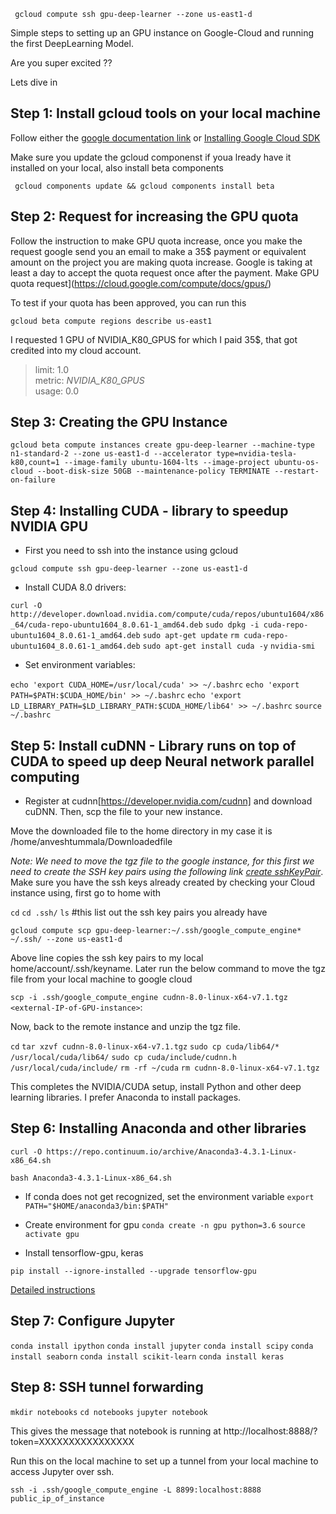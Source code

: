 ` gcloud compute ssh gpu-deep-learner --zone us-east1-d`

Simple steps to setting up an GPU instance on Google-Cloud and running the first DeepLearning Model.

Are you super excited ??

Lets dive in

## Step 1: Install gcloud tools on your local machine
Follow either the
[google documentation link](https://cloud.google.com/sdk/downloads) or  [Installing Google Cloud SDK](https://www.youtube.com/watch?v=eGVc_WFzXtw)

Make sure you update the gcloud componenst if youa lready have it installed on your local, also install beta components

 ` gcloud components update && gcloud components install beta`

## Step 2:  Request for increasing the GPU quota

Follow the instruction to make GPU quota increase, once you make the request google send you an email to make a 35$ payment or equivalent amount on the project you are making quota increase. Google is taking at least a day to accept the quota request once after the payment. Make GPU quota request](https://cloud.google.com/compute/docs/gpus/)

To test if your quota has been approved, you can run this

`gcloud beta compute regions describe us-east1`

I requested 1 GPU of NVIDIA_K80_GPUS for which I paid 35$, that got credited into my cloud account.

>limit: 1.0   
metric: *NVIDIA_K80_GPUS*  
usage: 0.0

## Step 3: Creating the GPU Instance

`gcloud beta compute instances create gpu-deep-learner --machine-type n1-standard-2 --zone us-east1-d --accelerator type=nvidia-tesla-k80,count=1 --image-family ubuntu-1604-lts --image-project ubuntu-os-cloud --boot-disk-size 50GB --maintenance-policy TERMINATE --restart-on-failure`

## Step 4: Installing CUDA - library to speedup NVIDIA GPU

* First  you need to ssh into the instance using gcloud

`gcloud compute ssh gpu-deep-learner --zone us-east1-d`

* Install CUDA 8.0 drivers:

`curl -O http://developer.download.nvidia.com/compute/cuda/repos/ubuntu1604/x86_64/cuda-repo-ubuntu1604_8.0.61-1_amd64.deb`
`sudo dpkg -i cuda-repo-ubuntu1604_8.0.61-1_amd64.deb`
`sudo apt-get update`
`rm cuda-repo-ubuntu1604_8.0.61-1_amd64.deb`
`sudo apt-get install cuda -y`
`nvidia-smi`

* Set environment variables:

`echo 'export CUDA_HOME=/usr/local/cuda' >> ~/.bashrc`
`echo 'export PATH=$PATH:$CUDA_HOME/bin' >> ~/.bashrc`
`echo 'export LD_LIBRARY_PATH=$LD_LIBRARY_PATH:$CUDA_HOME/lib64' >> ~/.bashrc`
`source ~/.bashrc`

## Step 5: Install cuDNN - Library runs on top of CUDA to speed up deep Neural network parallel computing

* Register at cudnn[https://developer.nvidia.com/cudnn] and download cuDNN. Then, scp the file to your new instance.

Move the downloaded file to the home directory in my case it is /home/anveshtummala/Downloadedfile

*Note: We need to move the tgz file to the google instance, for this first we need to create the SSH key pairs using the following link [create sshKeyPair](https://cloud.google.com/compute/docs/instances/adding-removing-ssh-keys)*. Make sure you have the ssh keys already created by checking your Cloud instance using, first go to home with

`cd`
`cd .ssh/`
`ls`   #this list out the ssh key pairs you already have


`gcloud compute scp gpu-deep-learner:~/.ssh/google_compute_engine* ~/.ssh/ --zone us-east1-d`

Above line copies the ssh key pairs to my local home/account/.ssh/keyname. Later run the below command to move the tgz file from your local machine to google cloud

`scp -i .ssh/google_compute_engine cudnn-8.0-linux-x64-v7.1.tgz <external-IP-of-GPU-instance>`:

Now, back to the remote instance and unzip the tgz file.

`cd`
`tar xzvf cudnn-8.0-linux-x64-v7.1.tgz`
`sudo cp cuda/lib64/* /usr/local/cuda/lib64/`
`sudo cp cuda/include/cudnn.h /usr/local/cuda/include/`
`rm -rf ~/cuda`
`rm cudnn-8.0-linux-x64-v7.1.tgz`

This completes the NVIDIA/CUDA setup, install Python and other deep learning libraries. I prefer Anaconda to install packages.

## Step 6: Installing Anaconda and other libraries

`curl -O https://repo.continuum.io/archive/Anaconda3-4.3.1-Linux-x86_64.sh`

`bash Anaconda3-4.3.1-Linux-x86_64.sh`


* If conda does not get recognized, set the environment variable
`export PATH="$HOME/anaconda3/bin:$PATH"`

* Create environment for gpu
`conda create -n gpu python=3.6`
`source activate gpu`

* Install tensorflow-gpu, keras

`pip install --ignore-installed --upgrade tensorflow-gpu`

[Detailed instructions](http://inmachineswetrust.com/posts/deep-learning-setup/)

## Step 7: Configure Jupyter

`conda install ipython`
`conda install jupyter`
`conda install scipy`
`conda install seaborn`
`conda install scikit-learn`
`conda install keras`

## Step 8: SSH tunnel forwarding
`mkdir notebooks`
`cd notebooks`
`jupyter notebook`

This gives the message that notebook is running at http://localhost:8888/?token=XXXXXXXXXXXXXXXX

Run this on the local machine to set up a tunnel from your local machine to access Jupyter over ssh.

`ssh -i .ssh/google_compute_engine -L 8899:localhost:8888 public_ip_of_instance`
